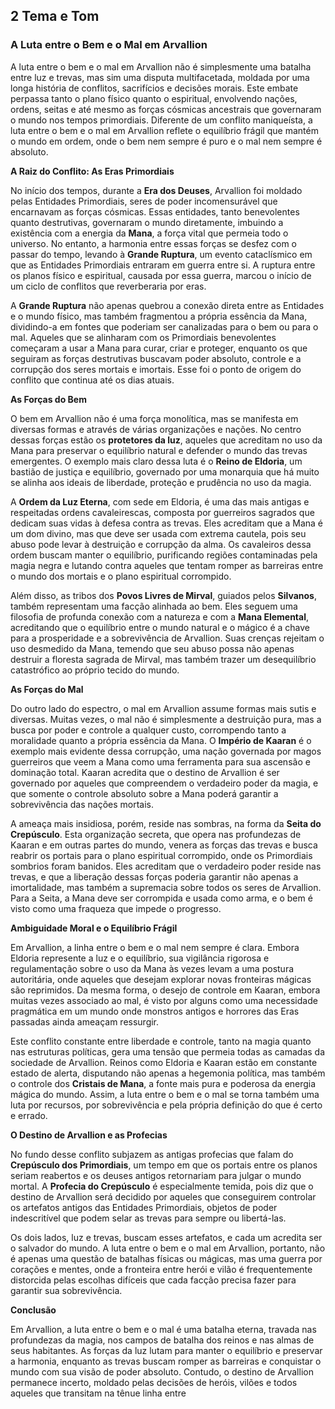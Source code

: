 ## 2 Tema e Tom

### A Luta entre o Bem e o Mal em Arvallion

A luta entre o bem e o mal em Arvallion não é simplesmente uma batalha entre luz e trevas, mas sim uma disputa multifacetada, moldada por uma longa história de conflitos, sacrifícios e decisões morais. Este embate perpassa tanto o plano físico quanto o espiritual, envolvendo nações, ordens, seitas e até mesmo as forças cósmicas ancestrais que governaram o mundo nos tempos primordiais. Diferente de um conflito maniqueísta, a luta entre o bem e o mal em Arvallion reflete o equilíbrio frágil que mantém o mundo em ordem, onde o bem nem sempre é puro e o mal nem sempre é absoluto.

**A Raiz do Conflito: As Eras Primordiais**

No início dos tempos, durante a **Era dos Deuses**, Arvallion foi moldado pelas Entidades Primordiais, seres de poder incomensurável que encarnavam as forças cósmicas. Essas entidades, tanto benevolentes quanto destrutivas, governaram o mundo diretamente, imbuindo a existência com a energia da **Mana**, a força vital que permeia todo o universo. No entanto, a harmonia entre essas forças se desfez com o passar do tempo, levando à **Grande Ruptura**, um evento cataclísmico em que as Entidades Primordiais entraram em guerra entre si. A ruptura entre os planos físico e espiritual, causada por essa guerra, marcou o início de um ciclo de conflitos que reverberaria por eras.

A **Grande Ruptura** não apenas quebrou a conexão direta entre as Entidades e o mundo físico, mas também fragmentou a própria essência da Mana, dividindo-a em fontes que poderiam ser canalizadas para o bem ou para o mal. Aqueles que se alinharam com os Primordiais benevolentes começaram a usar a Mana para curar, criar e proteger, enquanto os que seguiram as forças destrutivas buscavam poder absoluto, controle e a corrupção dos seres mortais e imortais. Esse foi o ponto de origem do conflito que continua até os dias atuais.

**As Forças do Bem**

O bem em Arvallion não é uma força monolítica, mas se manifesta em diversas formas e através de várias organizações e nações. No centro dessas forças estão os **protetores da luz**, aqueles que acreditam no uso da Mana para preservar o equilíbrio natural e defender o mundo das trevas emergentes. O exemplo mais claro dessa luta é o **Reino de Eldoria**, um bastião de justiça e equilíbrio, governado por uma monarquia que há muito se alinha aos ideais de liberdade, proteção e prudência no uso da magia.

A **Ordem da Luz Eterna**, com sede em Eldoria, é uma das mais antigas e respeitadas ordens cavaleirescas, composta por guerreiros sagrados que dedicam suas vidas à defesa contra as trevas. Eles acreditam que a Mana é um dom divino, mas que deve ser usada com extrema cautela, pois seu abuso pode levar à destruição e corrupção da alma. Os cavaleiros dessa ordem buscam manter o equilíbrio, purificando regiões contaminadas pela magia negra e lutando contra aqueles que tentam romper as barreiras entre o mundo dos mortais e o plano espiritual corrompido.

Além disso, as tribos dos **Povos Livres de Mirval**, guiados pelos **Silvanos**, também representam uma facção alinhada ao bem. Eles seguem uma filosofia de profunda conexão com a natureza e com a **Mana Elemental**, acreditando que o equilíbrio entre o mundo natural e o mágico é a chave para a prosperidade e a sobrevivência de Arvallion. Suas crenças rejeitam o uso desmedido da Mana, temendo que seu abuso possa não apenas destruir a floresta sagrada de Mirval, mas também trazer um desequilíbrio catastrófico ao próprio tecido do mundo.

**As Forças do Mal**

Do outro lado do espectro, o mal em Arvallion assume formas mais sutis e diversas. Muitas vezes, o mal não é simplesmente a destruição pura, mas a busca por poder e controle a qualquer custo, corrompendo tanto a moralidade quanto a própria essência da Mana. O **Império de Kaaran** é o exemplo mais evidente dessa corrupção, uma nação governada por magos guerreiros que veem a Mana como uma ferramenta para sua ascensão e dominação total. Kaaran acredita que o destino de Arvallion é ser governado por aqueles que compreendem o verdadeiro poder da magia, e que somente o controle absoluto sobre a Mana poderá garantir a sobrevivência das nações mortais.

A ameaça mais insidiosa, porém, reside nas sombras, na forma da **Seita do Crepúsculo**. Esta organização secreta, que opera nas profundezas de Kaaran e em outras partes do mundo, venera as forças das trevas e busca reabrir os portais para o plano espiritual corrompido, onde os Primordiais sombrios foram banidos. Eles acreditam que o verdadeiro poder reside nas trevas, e que a liberação dessas forças poderia garantir não apenas a imortalidade, mas também a supremacia sobre todos os seres de Arvallion. Para a Seita, a Mana deve ser corrompida e usada como arma, e o bem é visto como uma fraqueza que impede o progresso.

**Ambiguidade Moral e o Equilíbrio Frágil**

Em Arvallion, a linha entre o bem e o mal nem sempre é clara. Embora Eldoria represente a luz e o equilíbrio, sua vigilância rigorosa e regulamentação sobre o uso da Mana às vezes levam a uma postura autoritária, onde aqueles que desejam explorar novas fronteiras mágicas são reprimidos. Da mesma forma, o desejo de controle em Kaaran, embora muitas vezes associado ao mal, é visto por alguns como uma necessidade pragmática em um mundo onde monstros antigos e horrores das Eras passadas ainda ameaçam ressurgir.

Este conflito constante entre liberdade e controle, tanto na magia quanto nas estruturas políticas, gera uma tensão que permeia todas as camadas da sociedade de Arvallion. Reinos como Eldoria e Kaaran estão em constante estado de alerta, disputando não apenas a hegemonia política, mas também o controle dos **Cristais de Mana**, a fonte mais pura e poderosa da energia mágica do mundo. Assim, a luta entre o bem e o mal se torna também uma luta por recursos, por sobrevivência e pela própria definição do que é certo e errado.

**O Destino de Arvallion e as Profecias**

No fundo desse conflito subjazem as antigas profecias que falam do **Crepúsculo dos Primordiais**, um tempo em que os portais entre os planos seriam reabertos e os deuses antigos retornariam para julgar o mundo mortal. A **Profecia do Crepúsculo** é especialmente temida, pois diz que o destino de Arvallion será decidido por aqueles que conseguirem controlar os artefatos antigos das Entidades Primordiais, objetos de poder indescritível que podem selar as trevas para sempre ou libertá-las.

Os dois lados, luz e trevas, buscam esses artefatos, e cada um acredita ser o salvador do mundo. A luta entre o bem e o mal em Arvallion, portanto, não é apenas uma questão de batalhas físicas ou mágicas, mas uma guerra por corações e mentes, onde a fronteira entre herói e vilão é frequentemente distorcida pelas escolhas difíceis que cada facção precisa fazer para garantir sua sobrevivência.

**Conclusão**

Em Arvallion, a luta entre o bem e o mal é uma batalha eterna, travada nas profundezas da magia, nos campos de batalha dos reinos e nas almas de seus habitantes. As forças da luz lutam para manter o equilíbrio e preservar a harmonia, enquanto as trevas buscam romper as barreiras e conquistar o mundo com sua visão de poder absoluto. Contudo, o destino de Arvallion permanece incerto, moldado pelas decisões de heróis, vilões e todos aqueles que transitam na tênue linha entre
